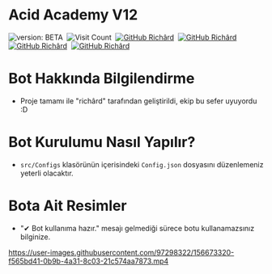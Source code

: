 # Acid Academy V12
![version: BETA](https://img.shields.io/badge/ACID-ACADEMY-informational?&style=flat-square&color=FF6363)&nbsp;
![Visit Count](https://komarev.com/ghpvc/?username=acid-v12&label=Project%20visits&style=flat-square&color=00FF50)&nbsp;
[![GitHub Richârd](https://img.shields.io/github/followers/richardsistemler?label=@Richârd&color=FF6363&style=flat-square)](https://github.com/richardsistemler)&nbsp;
[![GitHub Richârd](https://img.shields.io/github/followers/TheKanada?label=@Kanada&color=00FF50&style=flat-square)](https://github.com/TheKanada)&nbsp;
[![GitHub Richârd](https://img.shields.io/github/followers/kinoshisocial?label=@Kinoshi&color=FF0074&style=flat-square)](https://github.com/tekashix0)&nbsp;
[![GitHub Richârd](https://img.shields.io/github/followers/Thealoq?label=@Thealoq&color=FF0074&style=flat-square)](https://github.com/Thealoq)&nbsp;

# Bot Hakkında Bilgilendirme
- Proje tamamı ile "richârd" tarafından geliştirildi, ekip bu sefer uyuyordu :D

# Bot Kurulumu Nasıl Yapılır?
- `src/Configs` klasörünün içerisindeki `Config.json` dosyasını düzenlemeniz yeterli olacaktır.

# Bota Ait Resimler
- "✔ Bot kullanıma hazır." mesajı gelmediği sürece botu kullanamazsınız bilginize.



https://user-images.githubusercontent.com/97298322/156673320-f565bd41-0b9b-4a31-8c03-21c574aa7873.mp4

